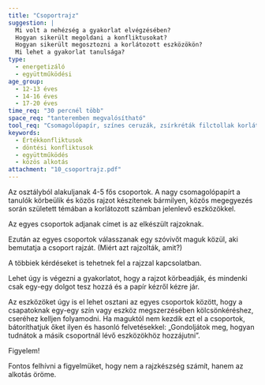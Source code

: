 ```yaml
---
title: "Csoportrajz"
suggestion: | 
  Mi volt a nehézség a gyakorlat elvégzésében?
  Hogyan sikerült megoldani a konfliktusokat?
  Hogyan sikerült megosztozni a korlátozott eszközökön?
  Mi lehet a gyakorlat tanulsága?
type:
  - energetizáló
  - együttműködési
age_group:
  - 12-13 éves
  - 14-16 éves
  - 17-20 éves
time_req: "30 percnél több"
space_req: "tanteremben megvalósítható"
tool_req: "Csomagolópapír, színes ceruzák, zsírkréták filctollak korlátozott számban (a lényeg, hogy a gyerekeknek meg kelljen osztozkodni az eszközökön)"
keywords: 
  - Értékkonfliktusok
  - döntési konfliktusok
  - együttműködés
  - közös alkotás
attachment: "10_csoportrajz.pdf"
---
```


Az osztályból alakuljanak 4-5 fős csoportok. A nagy csomagolópapírt a tanulók körbeülik és közös rajzot készítenek bármilyen, közös megegyezés során született témában a korlátozott számban jelenlevő eszközökkel.

Az egyes csoportok adjanak címet is az elkészült rajzoknak.

Ezután az egyes csoportok válasszanak egy szóvivőt maguk közül, aki bemutatja a csoport rajzát. (Miért azt rajzolták, amit?)

A többiek kérdéseket is tehetnek fel a rajzzal kapcsolatban.

Lehet úgy is végezni a gyakorlatot, hogy a rajzot körbeadják, és mindenki csak egy-egy dolgot tesz hozzá és a papír kézről kézre jár.

Az eszközöket úgy is el lehet osztani az egyes csoportok között, hogy a csapatoknak egy-egy szín vagy eszköz megszerzésében kölcsönkéréshez, cseréhez kelljen folyamodni. Ha maguktól nem kezdik ezt el a csoportok, bátoríthatjuk őket ilyen és hasonló felvetésekkel: „Gondoljátok meg, hogyan tudnátok a másik csoportnál lévő eszközökhöz hozzájutni”.

Figyelem!

Fontos felhívni a figyelmüket, hogy nem a rajzkészség számít, hanem az alkotás öröme.
  
  
